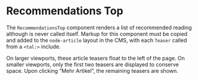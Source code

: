 # Recommendations Top

The `RecommendationsTop` component renders a list of recommended reading although is never called itself. Markup for this component must be copied and added to the `node-article` layout in the CMS, with each `Teaser` called from a `<tal:>` include.

On larger viewports, these article teasers float to the left of the page. On smaller viewports, only the first two teasers are displayed to conserve space. Upon clicking “Mehr Artikel”, the remaining teasers are shown.
